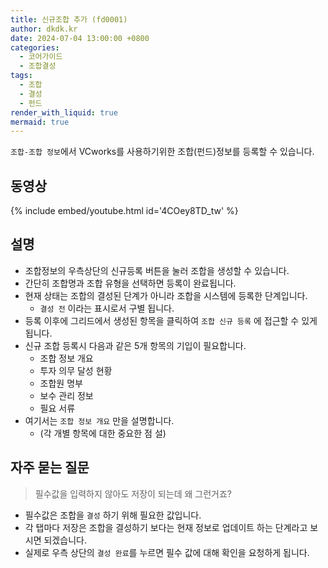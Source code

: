```yaml
---
title: 신규조합 추가 (fd0001)
author: dkdk.kr
date: 2024-07-04 13:00:00 +0800
categories:
  - 코어가이드
  - 조합결성
tags:
  - 조합
  - 결성
  - 펀드
render_with_liquid: true
mermaid: true
---
```

`조합-조합 정보`에서 VCworks를 사용하기위한 조합(펀드)정보를 등록할 수 있습니다.

## 동영상

{% include embed/youtube.html id='4COey8TD_tw' %}

## 설명

- 조합정보의 우측상단의 신규등록 버튼을 눌러 조합을 생성할 수 있습니다.
- 간단히 조합명과 조합 유형을 선택하면 등록이 완료됩니다.
- 현재 상태는 조합의 결성된 단계가 아니라 조합을 시스템에 등록한 단계입니다.
	- `결성 전` 이라는 표시로서 구별 됩니다.
- 등록 이후에 그리드에서 생성된 항목을 클릭하여 `조합 신규 등록` 에 접근할 수 있게 됩니다.
- 신규 조합 등록시 다음과 같은 5개 항목의 기입이 필요합니다.
	- 조합 정보 개요
	- 투자 의무 달성 현황
	- 조합원 명부
	- 보수 관리 정보
	- 필요 서류
- 여기서는 `조합 정보 개요` 만을 설명합니다.
	- (각 개별 항목에 대한 중요한 점 설)
	
## 자주 묻는 질문

> 필수값을 입력하지 않아도 저장이 되는데 왜 그런거죠?

- 필수값은 조합을 `결성` 하기 위해 필요한 값입니다. 
- 각 탭마다 저장은 조합을 결성하기 보다는 현재 정보로 업데이트 하는 단계라고 보시면 되겠습니다.
- 실제로 우측 상단의 `결성 완료`를 누르면 필수 값에 대해 확인을 요청하게 됩니다.

## 